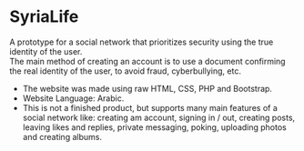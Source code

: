 # SyriaLife
A prototype for a social network that prioritizes security using the true identity of the user.<br />
The main method of creating an account is to use a document confirming the real identity of the user, to avoid fraud, cyberbullying, etc.<br />
- The website was made using raw HTML, CSS, PHP and Bootstrap.
- Website Language: Arabic.
- This is not a finished product, but supports many main features of a social network like: creating am account, signing in / out, creating posts, leaving likes and replies, private messaging, poking, uploading photos and creating albums.
